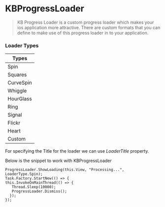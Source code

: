 # KBProgressLoader
>KB Progress Loader is a custom progress loader which makes your ios application more attractive.
There are custom formats that you can define to make use of this progress loader in to your application.

### Loader Types
| Types |
|-------|
|Spin|
|Squares|
|CurveSpin|
|Whiggle|
|HourGlass|
|Ring|
|Signal|
|Flickr|
|Heart|
|Custom|

For specifying the Title for the loader we can use *LoaderTitle* property.

Below is the snippet to work with KBProgressLoader

```
ProgressLoader.ShowLoading(this.View, "Processing...", LoaderType.Spin);
Task.Factory.StartNew(() => {
this.InvokeOnMainThread(() => {
   Thread.Sleep(10000);
   ProgressLoader.Dismiss();
  });
});
 ```

